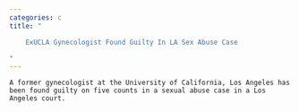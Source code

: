 ```yaml
---
categories: c
title: "

    ExUCLA Gynecologist Found Guilty In LA Sex Abuse Case

"
---
```



    A former gynecologist at the University of California, Los Angeles has been found guilty on five counts in a sexual abuse case in a Los Angeles court.

